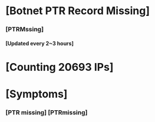 # [Botnet PTR Record Missing]
### [PTRMssing]
#### [Updated every 2~3 hours]

# [Counting 20693 IPs]

# [Symptoms] 
###   [PTR missing] [PTRmissing]
